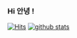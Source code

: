 ### Hi 안녕 !

<!--
**ssxst31/ssxst31** is a ✨ _special_ ✨ repository because its `README.md` (this file) appears on your GitHub profile.

Here are some ideas to get you started:

- 🔭 I’m currently working on ...
- 🌱 I’m currently learning ...
- 👯 I’m looking to collaborate on ...
- 🤔 I’m looking for help with ...
- 💬 Ask me about ...
- 📫 How to reach me: ...
- 😄 Pronouns: ...
- ⚡ Fun fact: ...
-->
[![Hits](https://hits.seeyoufarm.com/api/count/incr/badge.svg?url=https%3A%2F%2Fgithub.com%2Fssxst31%2Fssxst31&count_bg=%23F51D1D&title_bg=%232A1BBE&icon=redux.svg&icon_color=%23FFFFFF&title=hits&edge_flat=false)](https://hits.seeyoufarm.com)
[![github stats](https://github-readme-stats.vercel.app/api?username={ssxst31})](https://github.com/anuraghazra/github-readme-stats)

